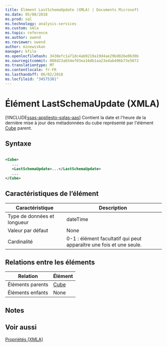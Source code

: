 ```yaml
---
title: Élément LastSchemaUpdate (XMLA) | Documents Microsoft
ms.date: 05/08/2018
ms.prod: sql
ms.technology: analysis-services
ms.custom: xmla
ms.topic: reference
ms.author: owend
ms.reviewer: owend
author: minewiskan
manager: kfile
ms.openlocfilehash: 3430efc1a71dc4ab0219a19d4ae29bd026e0b30b
ms.sourcegitcommit: 808d23a654ef03ea16db1aa23edab496b73e5072
ms.translationtype: MT
ms.contentlocale: fr-FR
ms.lasthandoff: 06/02/2018
ms.locfileid: "34575381"
---
```

# <a name="lastschemaupdate-element-xmla"></a>Élément LastSchemaUpdate (XMLA)
[!INCLUDE[ssas-appliesto-sqlas-aas](../../../includes/ssas-appliesto-sqlas-aas.md)]
  Contient la date et l'heure de la dernière mise à jour des métadonnées du cube représenté par l'élément [Cube](../../../analysis-services/xmla/xml-elements-properties/cube-element-olapinfo-xmla.md) parent.  
  
## <a name="syntax"></a>Syntaxe  
  
```xml  
  
<Cube>  
   ...  
   <LastSchemaUpdate>...</LastSchemaUpdate>  
   ...  
</Cube>  
```  
  
## <a name="element-characteristics"></a>Caractéristiques de l’élément  
  
|Caractéristique|Description|  
|--------------------|-----------------|  
|Type de données et longueur|dateTime|  
|Valeur par défaut|None|  
|Cardinalité|0-1 : élément facultatif qui peut apparaître une fois et une seule.|  
  
## <a name="element-relationships"></a>Relations entre les éléments  
  
|Relation|Élément|  
|------------------|-------------|  
|Éléments parents|[Cube](../../../analysis-services/xmla/xml-elements-properties/cube-element-olapinfo-xmla.md)|  
|Éléments enfants|None|  
  
## <a name="remarks"></a>Notes  
  
## <a name="see-also"></a>Voir aussi
 [Propriétés &#40;XMLA&#41;](../../../analysis-services/xmla/xml-elements-properties/xml-elements-properties.md)  
  
  

